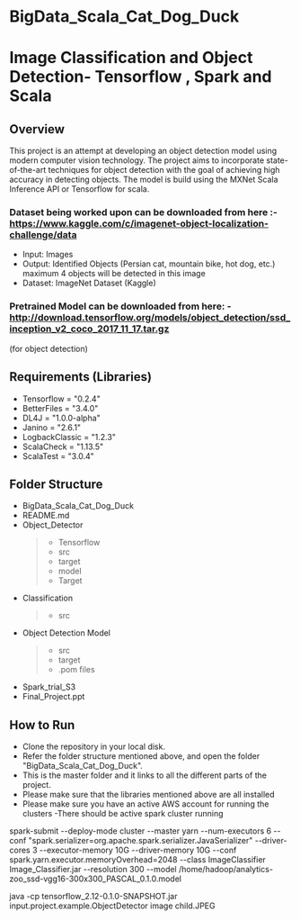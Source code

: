 # BigData_Scala_Cat_Dog_Duck
# Image Classification and Object Detection- Tensorflow , Spark and Scala
## Overview
This project is an attempt at developing an object detection model using modern computer vision technology. The project aims to incorporate state-of-the-art techniques for object detection with the goal of achieving high accuracy in detecting objects. The model is build using the MXNet Scala Inference API or Tensorflow for scala. 

### Dataset being worked upon can be downloaded from here :- https://www.kaggle.com/c/imagenet-object-localization-challenge/data
- Input: Images
- Output: Identified Objects (Persian cat, mountain bike, hot dog, etc.) maximum 4 objects will be detected in this image
- Dataset: ImageNet Dataset (Kaggle)

### Pretrained Model can be downloaded from here: -http://download.tensorflow.org/models/object_detection/ssd_inception_v2_coco_2017_11_17.tar.gz 
(for object detection)

## Requirements (Libraries)
- Tensorflow = "0.2.4"
- BetterFiles = "3.4.0"
- DL4J = "1.0.0-alpha"
- Janino = "2.6.1"
- LogbackClassic = "1.2.3"
- ScalaCheck = "1.13.5"
- ScalaTest  = "3.0.4"
    
## Folder Structure

- BigData_Scala_Cat_Dog_Duck
- README.md
- Object_Detector
  > - Tensorflow
  > - src
  > - target
  > - model
  > - Target
- Classification
  > - src
- Object Detection Model
  > - src
  > - target
  > - .pom files
- Spark_trial_S3
- Final_Project.ppt

  

## How to Run
- Clone the repository in your local disk.
- Refer the folder structure mentioned above, and open the folder "BigData_Scala_Cat_Dog_Duck".
- This is the master folder and it links to all the different parts of the project.
- Please make sure that the libraries mentioned above are all installed
- Please make sure you have an active AWS account for running the clusters
-There should be active spark cluster running 

spark-submit --deploy-mode cluster --master yarn --num-executors 6 --conf "spark.serializer=org.apache.spark.serializer.JavaSerializer"  --driver-cores 3 --executor-memory 10G --driver-memory 10G --conf spark.yarn.executor.memoryOverhead=2048   --class ImageClassifier  Image_Classifier.jar --resolution 300 --model /home/hadoop/analytics-zoo_ssd-vgg16-300x300_PASCAL_0.1.0.model 

java -cp tensorflow_2.12-0.1.0-SNAPSHOT.jar input.project.example.ObjectDetector image child.JPEG 
